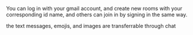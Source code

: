 You can log in with your gmail account, and create new rooms with your corresponding id name, and others can join in by signing in the same way. 

the text messages, emojis, and images are transferrable through chat 
